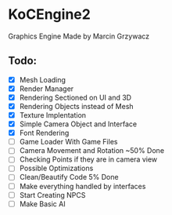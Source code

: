# KoCEngine2

Graphics Engine Made by Marcin Grzywacz  

## Todo:  
- [x] Mesh Loading
- [x] Render Manager
- [x] Rendering Sectioned on UI and 3D
- [x] Rendering Objects instead of Mesh
- [x] Texture Implentation
- [x] Simple Camera Object and Interface
- [x] Font Rendering
- [ ] Game Loader With Game Files
- [ ] Camera Movement and Rotation ~50% Done
- [ ] Checking Points if they are in camera view  
- [ ] Possible Optimizations  
- [ ] Clean/Beautify Code 5% Done 
- [ ] Make everything handled by interfaces  
- [ ] Start Creating NPCS
- [ ] Make Basic AI
